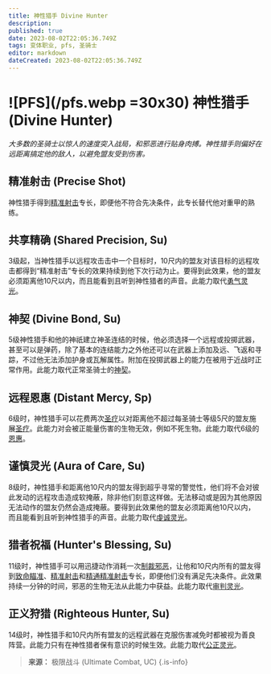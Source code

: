 ```yaml
---
title: 神性猎手 Divine Hunter
description: 
published: true
date: 2023-08-02T22:05:36.749Z
tags: 变体职业, pfs, 圣骑士
editor: markdown
dateCreated: 2023-08-02T22:05:36.749Z
---
```


# ![PFS](/pfs.webp =30x30) 神性猎手 (Divine Hunter)
*大多数的圣骑士以惊人的速度突入战局，和邪恶进行贴身肉搏。神性猎手则偏好在远距离搞定他的敌人，以避免盟友受到伤害。*

## 精准射击 (Precise Shot)
神性猎手得到[精准射击](/专长/精准射击)专长，即便他不符合先决条件，此专长替代他对重甲的熟练。

## 共享精确 (Shared Precision, Su)
3级起，当神性猎手以远程攻击击中一个目标时，10尺内的盟友对该目标的远程攻击都得到“精准射击”专长的效果持续到他下次行动为止。要得到此效果，他的盟友必须距离他10尺以内，而且能看到且听到神性猎者的声音。此能力取代[勇气灵光](/圣骑士#勇气灵光-aura-of-courage-su)。

## 神契 (Divine Bond, Su)
5级神性猎手和他的神祇建立神圣连结的时候，他必须选择一个远程或投掷武器，甚至可以是弹药，除了基本的连结能力之外他还可以在武器上添加及远、飞返和寻踪，不过他无法添加护身或瓦解属性。附加在投掷武器上的能力在被用于近战时正常作用。此能力取代正常圣骑士的[神契](/圣骑士#神契-divine-bond-sp)。

## 远程恩惠 (Distant Mercy, Sp)
6级时，神性猎手可以花费两次[圣疗](/圣骑士#圣疗-lay-on-hands-su)以对距离他不超过每圣骑士等级5尺的盟友施展[圣疗](/圣骑士#圣疗-lay-on-hands-su)。此能力对会被正能量伤害的生物无效，例如不死生物。此能力取代6级的[恩惠](/圣骑士#恩惠-mercy-su)。

## 谨慎灵光 (Aura of Care, Su)
8级时，神性猎手和距离他10尺内的盟友得到超乎寻常的警觉性，他们将不会对彼此发动的远程攻击造成软掩蔽，除非他们刻意这样做。无法移动或是因为其他原因无法动作的盟友仍然会造成掩蔽。要得到此效果他的盟友必须距离他10尺以内，而且能看到且听到神性猎手的声音。此能力取代[虔诚灵光](/圣骑士#虔诚灵光-aura-of-resolve-su)。

## 猎者祝福 (Hunter's Blessing, Su)
11级时，神性猎手可以用迅捷动作消耗一次[制裁邪恶](/圣骑士#制裁邪恶-smite-evil-su)，让他和10尺内所有的盟友得到[致命瞄准](/专长/致命瞄准)、[精准射击](/专长/精准射击)和[精通精准射击](/专长/精通精准射击)专长，即便他们没有满足先决条件。此效果持续一分钟的时间，邪恶的生物无法从此能力中获益。此能力取代[审判灵光](/圣骑士#审判灵光-aura-of-justice-su)。

## 正义狩猎 (Righteous Hunter, Su)
14级时，神性猎手和10尺内所有盟友的远程武器在克服伤害减免时都被视为善良阵营。此能力只有在神性猎者保有意识的时候生效。此能力取代[公正灵光](/圣骑士#公正灵光-aura-of-righteousness-su)。

> **来源：** 极限战斗 (Ultimate Combat, UC)
{.is-info}
